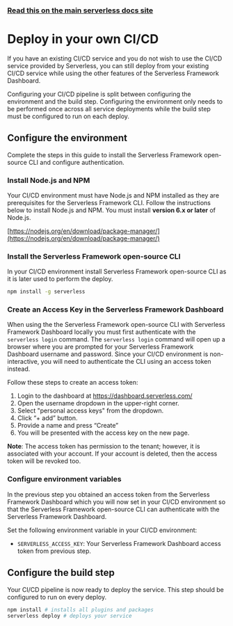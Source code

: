 <!--
title: Serverless Dashboard - Running in your own CI/CD
menuText: Deploy in your own CI/CD
menuOrder: 5
layout: Doc
-->

<!-- DOCS-SITE-LINK:START automatically generated  -->

### [Read this on the main serverless docs site](https://www.serverless.com/framework/docs/dashboard/cicd/)

<!-- DOCS-SITE-LINK:END -->

# Deploy in your own CI/CD

If you have an existing CI/CD service and you do not wish to use the CI/CD service provided by Serverless, you can still deploy from your existing CI/CD service while using the other features of the Serverless Framework Dashboard.

Configuring your CI/CD pipeline is split between configuring the environment and the build step. Configuring the environment only needs to be performed once across all service deployments while the build step must be configured to run on each deploy.

## Configure the environment

Complete the steps in this guide to install the Serverless Framework open-source CLI and configure authentication.

### Install Node.js and NPM

Your CI/CD environment must have Node.js and NPM installed as they are prerequisites for the Serverless Framework CLI. Follow the instructions below to install Node.js and NPM. You must install **version 6.x or later** of Node.js.

[https://nodejs.org/en/download/package-manager/](https://nodejs.org/en/download/package-manager/)

### Install the Serverless Framework open-source CLI

In your CI/CD environment install Serverless Framework open-source CLI as it is later used to perform the deploy.

```sh
npm install -g serverless
```

### Create an Access Key in the Serverless Framework Dashboard

When using the the Serverless Framework open-source CLI with Serverless Framework Dashboard locally you must first authenticate with the `serverless login` command. The `serverless login` command will open up a browser where you are prompted for your Serverless Framework Dashboard username and password. Since your CI/CD environment is non-interactive, you will need to authenticate the CLI using an access token instead.

Follow these steps to create an access token:

1. Login to the dashboard at https://dashboard.serverless.com/
2. Open the username dropdown in the upper-right corner.
3. Select "personal access keys" from the dropdown.
4. Click “+ add” button.
5. Provide a name and press “Create”
6. You will be presented with the access key on the new page.

**Note**: The access token has permission to the tenant; however, it is associated with your account. If your account is deleted, then the access token will be revoked too.

### Configure environment variables

In the previous step you obtained an access token from the Serverless Framework Dashboard which you will now set in your CI/CD environment so that the Serverless Framework open-source CLI can authenticate with the Serverless Framework Dashboard.

Set the following environment variable in your CI/CD environment:

- `SERVERLESS_ACCESS_KEY`: Your Serverless Framework Dashboard access token from previous step.

## Configure the build step

Your CI/CD pipeline is now ready to deploy the service. This step should be configured to run on every deploy.

```sh
npm install # installs all plugins and packages
serverless deploy # deploys your service
```
